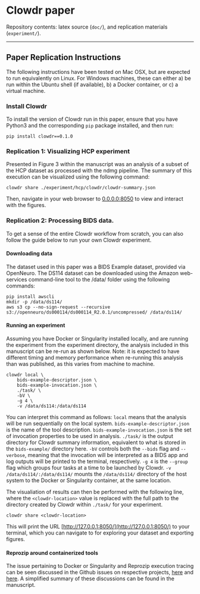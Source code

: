 # Clowdr paper

Repository contents: latex source (`doc/`), and replication materials (`experiment/`).

----

## Paper Replication Instructions

The following instructions have been tested on Mac OSX, but are expected to run equivalently on Linux. For Windows machines, these can either a) be run within the Ubuntu shell (if available), b) a Docker container, or c) a virtual machine.


### Install Clowdr

To install the version of Clowdr run in this paper, ensure that you have Python3 and the corresponding `pip` package installed, and then run:

    pip install clowdr==0.1.0


### Replication 1: Visualizing HCP experiment

Presented in Figure 3 within the manuscript was an analysis of a subset of the HCP dataset as processed with the ndmg pipeline. The summary of this execution can be visualized using the following command:

    clowdr share ./experiment/hcp/clowdr/clowdr-summary.json

Then, navigate in your web browser to [0.0.0.0:8050](0.0.0.0:8050) to view and interact with the figures.

### Replication 2: Processing BIDS data.

To get a sense of the entire Clowdr workflow from scratch, you can also follow the guide below to run your own Clowdr experiment.

#### Downloading data

The dataset used in this paper was a BIDS Example dataset, provided via OpenNeuro. The DS114 dataset can be downloaded using the Amazon web-services command-line tool to the /data/ folder using the following commands:

    pip install awscli
    mkdir -p /data/ds114/
    aws s3 cp --no-sign-request --recursive s3://openneuro/ds000114/ds000114_R2.0.1/uncompressed/ /data/ds114/


#### Running an experiment

Assuming you have Docker or Singularity installed locally, and are running the experiment from the experiment directory, the analysis included in this manuscript can be re-run as shown below. Note: it is expected to have different timing and memory performance when re-running this analysis than was published, as this varies from machine to machine.

    clowdr local \
        bids-example-descriptor.json \
        bids-example-invocation.json \
        ./task/ \
        -bV \
        -g 4 \
        -v /data/ds114:/data/ds114

You can interpret this command as follows: `local` means that the analysis will be run sequentially on the local system. `bids-example-descriptor.json` is the name of the tool description. `bids-example-invocation.json` is the set of invocation properties to be used in analysis. `./task/` is the output directory for Clowdr summary information, equivalent to what is stored in the `bids-example/` directory here. `-bV` controls both the `--bids` flag and `--verbose`, meaning that the invocation will be interpreted as a BIDS app and log outputs will be printed to the terminal, respectively. `-g 4` is the `--group` flag which groups four tasks at a time to be launched by Clowdr. `-v /data/ds114/:/data/ds114/` mounts the `/data/ds114/` directory of the host system to the Docker or Singularity container, at the same location.

The visualiation of results can then be performed with the following line, where the `<clowdr-location>` value is replaced with the full path to the directory created by Clowdr within `./task/` for your experiment.

    clowdr share <clowdr-location>

This will print the URL [http://127.0.0.1:8050/](http://127.0.0.1:8050/) to your terminal, which you can navigate to for exploring your dataset and exporting figures.


#### Reprozip around containerized tools

The issue pertaining to Docker or Singularity and Reprozip execution tracing can be seen discussed in the Github issues on respective projects, [here](https://github.com/singularityware/singularity/issues/1529) and [here](https://github.com/ViDA-NYU/reprozip/issues/294). A simplified summary of these discussions can be found in the manuscript.

